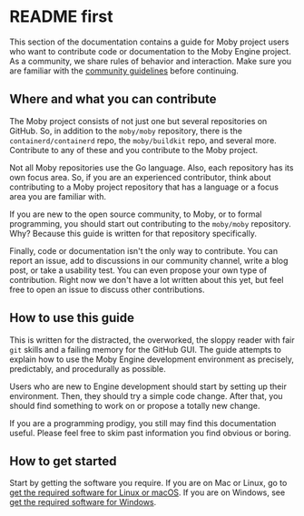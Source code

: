 # README first

This section of the documentation contains a guide for Moby project users who want to
contribute code or documentation to the Moby Engine project. As a community, we
share rules of behavior and interaction. Make sure you are familiar with the <a
href="https://github.com/moby/moby/blob/master/CONTRIBUTING.md#docker-community-guidelines"
target="_blank">community guidelines</a> before continuing.

## Where and what you can contribute

The Moby project consists of not just one but several repositories on GitHub.
So, in addition to the `moby/moby` repository, there is the
`containerd/containerd` repo, the `moby/buildkit` repo, and several more.
Contribute to any of these and you contribute to the Moby project.

Not all Moby repositories use the Go language. Also, each repository has its
own focus area. So, if you are an experienced contributor, think about
contributing to a Moby project repository that has a language or a focus area you are
familiar with.

If you are new to the open source community, to Moby, or to formal
programming, you should start out contributing to the `moby/moby`
repository. Why? Because this guide is written for that repository specifically.

Finally, code or documentation isn't the only way to contribute. You can report
an issue, add to discussions in our community channel, write a blog post, or
take a usability test. You can even propose your own type of contribution.
Right now we don't have a lot written about this yet, but feel free to open an issue
to discuss other contributions.

## How to use this guide

This is written for the distracted, the overworked, the sloppy reader with fair
`git` skills and a failing memory for the GitHub GUI. The guide attempts to
explain how to use the Moby Engine development environment as precisely,
predictably, and procedurally as possible.

Users who are new to Engine development should start by setting up their
environment. Then, they should try a simple code change. After that, you should
find something to work on or propose a totally new change.

If you are a programming prodigy, you still may find this documentation useful.
Please feel free to skim past information you find obvious or boring.

## How to get started

Start by getting the software you require. If you are on Mac or Linux, go to
[get the required software for Linux or macOS](software-required.md). If you are
on Windows, see [get the required software for Windows](software-req-win.md).
